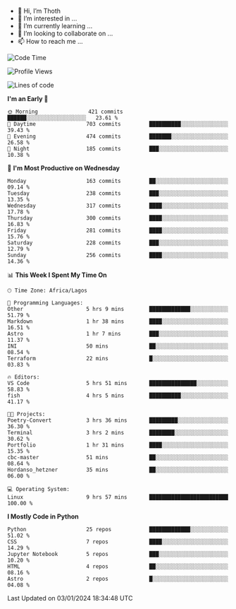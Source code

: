 <!---
thoth2357/thoth2357 is a ✨ special ✨ repository because its `README.md` (this file) appears on your GitHub profile.
You can click the Preview link to take a look at your changes.
--->

- 👋 Hi, I’m Thoth
- 👀 I’m interested in ...
- 🌱 I’m currently learning ...
- 💞️ I’m looking to collaborate on ...
- 📫 How to reach me ...




<!--START_SECTION:waka-->
![Code Time](http://img.shields.io/badge/Code%20Time-2%2C630%20hrs%2018%20mins-blue)

![Profile Views](http://img.shields.io/badge/Profile%20Views-0-blue)

![Lines of code](https://img.shields.io/badge/From%20Hello%20World%20I%27ve%20Written-30.2%20million%20lines%20of%20code-blue)

**I'm an Early 🐤** 

```text
🌞 Morning                421 commits         ██████░░░░░░░░░░░░░░░░░░░   23.61 % 
🌆 Daytime                703 commits         ██████████░░░░░░░░░░░░░░░   39.43 % 
🌃 Evening                474 commits         ███████░░░░░░░░░░░░░░░░░░   26.58 % 
🌙 Night                  185 commits         ███░░░░░░░░░░░░░░░░░░░░░░   10.38 % 
```
📅 **I'm Most Productive on Wednesday** 

```text
Monday                   163 commits         ██░░░░░░░░░░░░░░░░░░░░░░░   09.14 % 
Tuesday                  238 commits         ███░░░░░░░░░░░░░░░░░░░░░░   13.35 % 
Wednesday                317 commits         ████░░░░░░░░░░░░░░░░░░░░░   17.78 % 
Thursday                 300 commits         ████░░░░░░░░░░░░░░░░░░░░░   16.83 % 
Friday                   281 commits         ████░░░░░░░░░░░░░░░░░░░░░   15.76 % 
Saturday                 228 commits         ███░░░░░░░░░░░░░░░░░░░░░░   12.79 % 
Sunday                   256 commits         ████░░░░░░░░░░░░░░░░░░░░░   14.36 % 
```


📊 **This Week I Spent My Time On** 

```text
🕑︎ Time Zone: Africa/Lagos

💬 Programming Languages: 
Other                    5 hrs 9 mins        █████████████░░░░░░░░░░░░   51.79 % 
Markdown                 1 hr 38 mins        ████░░░░░░░░░░░░░░░░░░░░░   16.51 % 
Astro                    1 hr 7 mins         ███░░░░░░░░░░░░░░░░░░░░░░   11.37 % 
INI                      50 mins             ██░░░░░░░░░░░░░░░░░░░░░░░   08.54 % 
Terraform                22 mins             █░░░░░░░░░░░░░░░░░░░░░░░░   03.83 % 

🔥 Editors: 
VS Code                  5 hrs 51 mins       ███████████████░░░░░░░░░░   58.83 % 
fish                     4 hrs 5 mins        ██████████░░░░░░░░░░░░░░░   41.17 % 

🐱‍💻 Projects: 
Poetry-Convert           3 hrs 36 mins       █████████░░░░░░░░░░░░░░░░   36.30 % 
Terminal                 3 hrs 2 mins        ████████░░░░░░░░░░░░░░░░░   30.62 % 
Portfolio                1 hr 31 mins        ████░░░░░░░░░░░░░░░░░░░░░   15.35 % 
cbc-master               51 mins             ██░░░░░░░░░░░░░░░░░░░░░░░   08.64 % 
Hordanso_hetzner         35 mins             ██░░░░░░░░░░░░░░░░░░░░░░░   06.00 % 

💻 Operating System: 
Linux                    9 hrs 57 mins       █████████████████████████   100.00 % 
```

**I Mostly Code in Python** 

```text
Python                   25 repos            █████████████░░░░░░░░░░░░   51.02 % 
CSS                      7 repos             ████░░░░░░░░░░░░░░░░░░░░░   14.29 % 
Jupyter Notebook         5 repos             ███░░░░░░░░░░░░░░░░░░░░░░   10.20 % 
HTML                     4 repos             ██░░░░░░░░░░░░░░░░░░░░░░░   08.16 % 
Astro                    2 repos             █░░░░░░░░░░░░░░░░░░░░░░░░   04.08 % 
```




 Last Updated on 03/01/2024 18:34:48 UTC
<!--END_SECTION:waka-->
<!--![](http://github-profile-summary-cards.vercel.app/api/cards/profile-details?username=thoth2357&theme=2077)

![](http://github-profile-summary-cards.vercel.app/api/cards/stats?username=thoth2357&theme=2077)![](http://github-profile-summary-cards.vercel.app/api/cards/productive-time?username=thoth2357&theme=2077&utcOffset=8) -->
